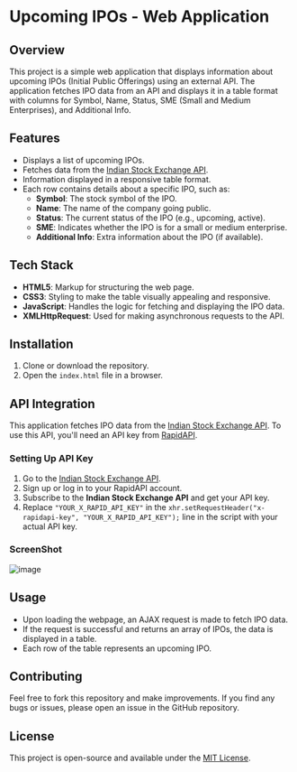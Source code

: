 # Upcoming IPOs - Web Application

## Overview

This project is a simple web application that displays information about upcoming IPOs (Initial Public Offerings) using an external API. The application fetches IPO data from an API and displays it in a table format with columns for Symbol, Name, Status, SME (Small and Medium Enterprises), and Additional Info.

## Features

- Displays a list of upcoming IPOs.
- Fetches data from the [Indian Stock Exchange API](https://rapidapi.com/).
- Information displayed in a responsive table format.
- Each row contains details about a specific IPO, such as:
  - **Symbol**: The stock symbol of the IPO.
  - **Name**: The name of the company going public.
  - **Status**: The current status of the IPO (e.g., upcoming, active).
  - **SME**: Indicates whether the IPO is for a small or medium enterprise.
  - **Additional Info**: Extra information about the IPO (if available).

## Tech Stack

- **HTML5**: Markup for structuring the web page.
- **CSS3**: Styling to make the table visually appealing and responsive.
- **JavaScript**: Handles the logic for fetching and displaying the IPO data.
- **XMLHttpRequest**: Used for making asynchronous requests to the API.

## Installation

1. Clone or download the repository.
2. Open the `index.html` file in a browser.

## API Integration

This application fetches IPO data from the [Indian Stock Exchange API](https://rapidapi.com/). To use this API, you'll need an API key from [RapidAPI](https://rapidapi.com/).

### Setting Up API Key

1. Go to the [Indian Stock Exchange API](https://rapidapi.com/).
2. Sign up or log in to your RapidAPI account.
3. Subscribe to the **Indian Stock Exchange API** and get your API key.
4. Replace `"YOUR_X_RAPID_API_KEY"` in the `xhr.setRequestHeader("x-rapidapi-key", "YOUR_X_RAPID_API_KEY");` line in the script with your actual API key.

### ScreenShot
![image](https://github.com/user-attachments/assets/f6abfccf-8d6d-434a-b618-ac502bea8b59)

## Usage

- Upon loading the webpage, an AJAX request is made to fetch IPO data.
- If the request is successful and returns an array of IPOs, the data is displayed in a table.
- Each row of the table represents an upcoming IPO.

## Contributing

Feel free to fork this repository and make improvements. If you find any bugs or issues, please open an issue in the GitHub repository.

## License

This project is open-source and available under the [MIT License](https://github.com/neeldesaind/ipo-api/blob/main/LICENSE).
